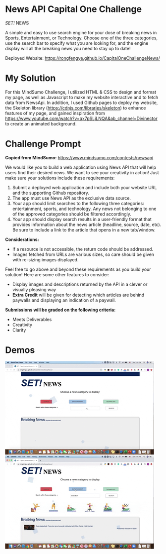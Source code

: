 # News API Capital One Challenge
*SET!* NEWS 

A simple and easy to use search engine for your dose of breaking news in Sports, Entertainment, or Technology. Choose one of the three categories, use the search bar to specify what you are looking for, and the engine display will all the breaking news you need to stay up to date!

Deployed Website: https://rongfengye.github.io/CapitalOneChallengeNews/ 

# My Solution
For this MindSumo Challenge, I utilized HTML & CSS to design and format my page, as well as Javascript to make my website interactive and to fetch data from NewsApi. In addition, I used Github pages to deploy my website, the Skeleton library (https://cdnjs.com/libraries/skeleton) to enhance features of my page, and gained inspiration from https://www.youtube.com/watch?v=qx7pSLjLNQA&ab_channel=Divinector to create an animated background.

# Challenge Prompt 
**Copied from MindSumo:** https://www.mindsumo.com/contests/newsapi

We would like you to build a web application using News API that will help users find their desired news. We want to see your creativity in action! Just make sure your solutions include these requirements: 

1. Submit a deployed web application and include both your website URL and the supporting Github repository. 
2. The app must use News API as the exclusive data source.
3. Your app should limit searches to the following three categories: entertainment, sports, and technology. Any news not belonging to one of the approved categories should be filtered accordingly.
4. Your app should display search results in a user-friendly format that provides information about the news article (headline, source, date, etc). Be sure to include a link to the article that opens in a new tab/window.

**Considerations:**
- If a resource is not accessible, the return code should be addressed.
- Images fetched from URLs are various sizes, so care should be given with re-sizing images displayed.

Feel free to go above and beyond these requirements as you build your solution! Here are some other features to consider: 
- Display images and descriptions returned by the API in a clever or visually pleasing way
- **Extra Credit** will be given for detecting which articles are behind paywalls and displaying an indication of a paywall.

**Submissions will be graded on the following criteria:**
- Meets Deliverables
- Creativity
- Clarity

# Demos
![Demo](pictures/setnewsgif1.gif)
![Demo](pictures/setnewsgif2.gif)
